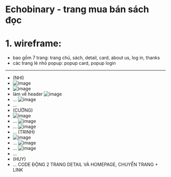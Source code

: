 # Echobinary - trang mua bán sách đọc
# 1. wireframe:
- bao gồm 7 trang: trang chủ, sách, detail, card, about us, log in, thanks
- các trang lẻ nhỏ popup: popup card, popup login
---------------------------------------------------------
- (NHI)
- ![image](https://github.com/TrinhTrg/Teamwork/assets/133855300/97be3c58-4181-40a6-866d-0bf54808cec2)
- ![image](https://github.com/TrinhTrg/Teamwork/assets/133855300/691eb276-9a9b-450e-94a4-66322ba533ee)
 - làm về header 
![image](https://github.com/TrinhTrg/Teamwork/assets/133855300/484753df-5c46-497d-a6ca-8b9194a6753c)
- ...
![image](https://github.com/TrinhTrg/Teamwork/assets/133855300/c5a39804-8981-4a69-b824-9193664e2485)
- ...
- (CƯỜNG)
- ![image](https://github.com/TrinhTrg/Teamwork/assets/133855300/070d1d22-63ff-4c98-9fbd-e7de18e4d862)
- ...
![image](https://github.com/TrinhTrg/Teamwork/assets/133855300/47ff6ebb-78f2-4f3b-b2f9-2d05167d013f)
- ...
![image](https://github.com/TrinhTrg/Teamwork/assets/133855300/f358e9e2-ec4a-46fa-906c-9b8838808b7d)
- ...
(TRINH)
- ![image](https://github.com/TrinhTrg/Teamwork/assets/133855300/9c2fb60d-b1ae-4ab3-8694-58de6bceb83f)
- ...
![image](https://github.com/TrinhTrg/Teamwork/assets/133855300/488fba6c-39a0-4e68-9192-c1524d9c9fd5)
- ...
![image](https://github.com/TrinhTrg/Teamwork/assets/133855300/cb257936-276d-4418-90c7-575c747cb664)
- ...
- (HUY)
- ...
CODE ĐỘNG 2 TRANG DETAIL VÀ HOMEPAGE, CHUYỂN TRANG + LINK
